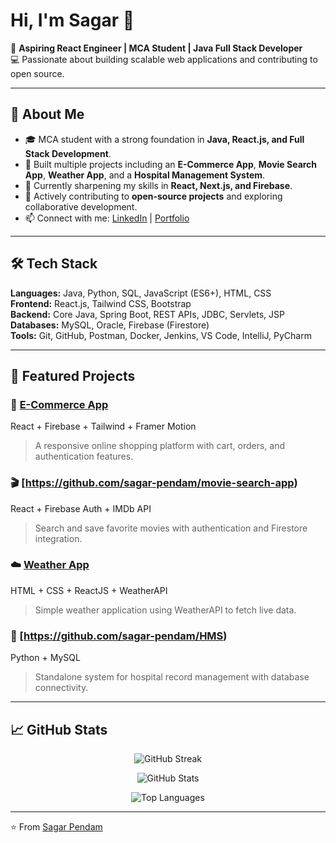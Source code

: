 # Hi, I'm Sagar 👋

🎯 **Aspiring React Engineer | MCA Student | Java Full Stack Developer**  
💻 Passionate about building scalable web applications and contributing to open source.  

---

## 🚀 About Me
- 🎓 MCA student with a strong foundation in **Java, React.js, and Full Stack Development**.  
- 🔨 Built multiple projects including an **E-Commerce App**, **Movie Search App**, **Weather App**, and a **Hospital Management System**.  
- 🌱 Currently sharpening my skills in **React, Next.js, and Firebase**.  
- 🤝 Actively contributing to **open-source projects** and exploring collaborative development.  
- 📫 Connect with me: [LinkedIn](https://www.linkedin.com/in/sagar-pendam-630384269/) | [Portfolio](https://github.com/sagar-pendam)

---

## 🛠️ Tech Stack
**Languages:** Java, Python, SQL, JavaScript (ES6+), HTML, CSS  
**Frontend:** React.js, Tailwind CSS, Bootstrap  
**Backend:** Core Java, Spring Boot, REST APIs, JDBC, Servlets, JSP  
**Databases:** MySQL, Oracle, Firebase (Firestore)  
**Tools:** Git, GitHub, Postman, Docker, Jenkins, VS Code, IntelliJ, PyCharm  

---

## 📌 Featured Projects
### 🛒 [E-Commerce App](https://github.com/sagar-pendam/e-commerce-web-site)
React + Firebase + Tailwind + Framer Motion  
> A responsive online shopping platform with cart, orders, and authentication features.  

### 🎬 [https://github.com/sagar-pendam/movie-search-app)
React + Firebase Auth + IMDb API  
> Search and save favorite movies with authentication and Firestore integration.  

### ☁️ [Weather App](https://github.com/sagar-pendam/weather-App-Using-React)
HTML + CSS + ReactJS + WeatherAPI  
> Simple weather application using WeatherAPI to fetch live data.  

### 🏥 [https://github.com/sagar-pendam/HMS)
Python + MySQL  
> Standalone system for hospital record management with database connectivity.  

---

## 📈 GitHub Stats  

<p align="center">
  <img src="https://github-readme-streak-stats.herokuapp.com/?user=sagar-pendam&theme=radical&hide_border=true" alt="GitHub Streak" />
</p>

<p align="center">
  <img src="https://github-readme-stats.vercel.app/api?username=sagar-pendam&show_icons=true&theme=radical&hide_border=true" alt="GitHub Stats" />
</p>

<p align="center">
  <img src="https://github-readme-stats.vercel.app/api/top-langs/?sagar-pendam&=yourusername&layout=compact&theme=radical&hide_border=true" alt="Top Languages" />
</p>


---

⭐️ From [Sagar Pendam](https://github.com/sagar-pendam)
